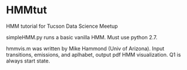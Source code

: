 # HMMtut
HMM tutorial for Tucson Data Science Meetup

simpleHMM.py runs a basic vanilla HMM. Must use python 2.7. 

hmmvis.m was written by Mike Hammond (Univ of Arizona). Input transitions, emissions, and aplhabet, output pdf HMM visualization. Q1 is always start state. 
